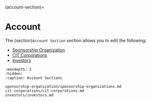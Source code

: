 
(account-section)=
# Account 

The {section}`Account Section` section allows you to edit the following:


- [Sponsorship Organization](sponsorship-organization-section)
- [CIT Corporations](cit-corporations-section)
- [Investors](investors-section)


```{toctree}
:maxdepth: 2
:hidden:
:caption: Account Sections

sponsorship-organization/sponsorship-organizations.md
cit-corporations/cit-corporations.md
investors/investors.md
```



